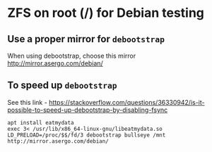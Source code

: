 # ZFS on root (/) for Debian testing
## Use a proper mirror for `debootstrap`
When using debootstrap, choose this mirror  
http://mirror.asergo.com/debian/

## To speed up `debootstrap`
See this link - https://stackoverflow.com/questions/36330942/is-it-possible-to-speed-up-debootstrap-by-disabling-fsync
```
apt install eatmydata
exec 3< /usr/lib/x86_64-linux-gnu/libeatmydata.so
LD_PRELOAD=/proc/$$/fd/3 debootstrap bullseye /mnt http://mirror.asergo.com/debian/
```
